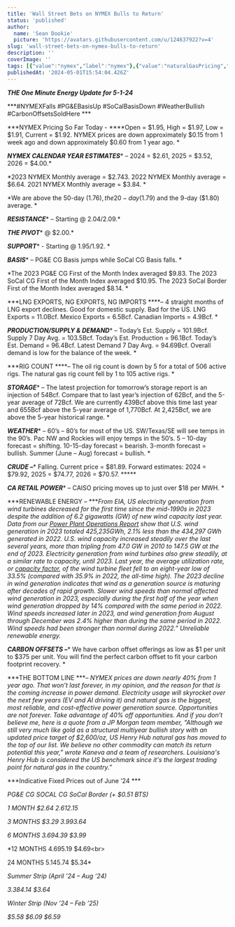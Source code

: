 ```yaml
---
title: 'Wall Street Bets on NYMEX Bulls to Return'
status: 'published'
author:
  name: 'Sean Dookie'
  picture: 'https://avatars.githubusercontent.com/u/124637922?v=4'
slug: 'wall-street-bets-on-nymex-bulls-to-return'
description: ''
coverImage: ''
tags: [{"value":"nymex","label":"nymex"},{"value":"naturalGasPricing","label":"natural gas pricing"}]
publishedAt: '2024-05-01T15:54:04.426Z'
---
```


***THE One Minute Energy Update for 5-1-24***

\*\*\*#NYMEXFalls #PG&EBasisUp #SoCalBasisDown #WeatherBullish #CarbonOffsetsSoldHere \*\*\*

\*\*\*NYMEX Pricing So Far Today - \*\*\*\*Open = $1.95, High = $1.97, Low = $1.91, Current = $1.92. NYMEX prices are down approximately $0.15 from 1 week ago and down approximately $0.60 from 1 year ago. \*

***NYMEX CALENDAR YEAR ESTIMATES***\* – 2024 = $2.61, 2025 = $3.52, 2026 = $4.00.\*

\*2023 NYMEX Monthly average = $2.743. 2022 NYMEX Monthly average = $6.64. 2021 NYMEX Monthly average = $3.84. \*

\*We are above the 50-day ($1.76), the 20-day ($1.79) and the 9-day ($1.80) average. \*

***RESISTANCE***\* – Starting @ $2.04/$2.09.\*

***THE PIVOT***\* @ $2.00.\*

***SUPPORT***\* - Starting @ $1.95/$1.92. \*

***BASIS***\* – PG&E CG Basis jumps while SoCal CG Basis falls. \*

\*The 2023 PG&E CG First of the Month Index averaged $9.83. The 2023 SoCal CG First of the Month Index averaged $10.95. The 2023 SoCal Border First of the Month Index averaged $8.14. \*

\*\*\*LNG EXPORTS, NG EXPORTS, NG IMPORTS \*\*\*\*– 4 straight months of LNG export declines. Good for domestic supply. Bad for the US. LNG Exports = 11.0Bcf. Mexico Exports = 6.5Bcf. Canadian Imports = 4.9Bcf. \*

***PRODUCTION/SUPPLY & DEMAND***\* – Today’s Est. Supply = 101.9Bcf. Supply 7 Day Avg. = 103.5Bcf. Today’s Est. Production = 96.1Bcf. Today’s Est. Demand = 96.4Bcf. Latest Demand 7 Day Avg. = 94.69Bcf. Overall demand is low for the balance of the week. \*

\*\*\*RIG COUNT \*\*\*\*– The oil rig count is down by 5 for a total of 506 active rigs. The natural gas rig count fell by 1 to 105 active rigs. \*

***STORAGE***\* – The latest projection for tomorrow’s storage report is an injection of 54Bcf. Compare that to last year’s injection of 62Bcf, and the 5-year average of 72Bcf. We are currently 439Bcf above this time last year and 655Bcf above the 5-year average of 1,770Bcf. At 2,425Bcf, we are above the 5-year historical range. \*

***WEATHER***\* – 60’s – 80’s for most of the US. SW/Texas/SE will see temps in the 90’s. Pac NW and Rockies will enjoy temps in the 50’s. 5 – 10-day forecast = shifting. 10-15-day forecast = bearish. 3-month forecast = bullish. Summer (June – Aug) forecast = bullish. \*

***CRUDE –***\* Falling. Current price = $81.89. Forward estimates: 2024 = $79.92, 2025 = $74.77, 2026 = $70.57. \*\*\*\*\*

***CA RETAIL POWER***\* – CAISO pricing moves up to just over $18 per MWH. \*

\*\*\*RENEWABLE ENERGY – \*\*\**From EIA, US electricity generation from wind turbines decreased for the first time since the mid-1990s in 2023 despite the addition of 6.2 gigawatts (GW) of new wind capacity last year. Data from our [Power Plant Operations Report](https://www.eia.gov/electricity/data/eia923/) show that U.S. wind generation in 2023 totaled 425,235GWh, 2.1% less than the 434,297 GWh generated in 2022. U.S. wind capacity increased steadily over the last several years, more than tripling from 47.0 GW in 2010 to 147.5 GW at the end of 2023. Electricity generation from wind turbines also grew steadily, at a similar rate to capacity, until 2023. Last year, the average utilization rate, or [capacity factor](https://www.eia.gov/tools/glossary/index.php?id=capacity_factor), of the wind turbine fleet fell to an eight-year low of 33.5% (compared with 35.9% in 2022, the all-time high). The 2023 decline in wind generation indicates that wind as a generation source is maturing after decades of rapid growth. Slower wind speeds than normal affected wind generation in 2023, especially during the first half of the year when wind generation dropped by 14% compared with the same period in 2022. Wind speeds increased later in 2023, and wind generation from August through December was 2.4% higher than during the same period in 2022. Wind speeds had been stronger than normal during 2022.” Unreliable renewable energy.*

***CARBON OFFSETS –***\* We have carbon offset offerings as low as $1 per unit to $375 per unit. You will find the perfect carbon offset to fit your carbon footprint recovery. \*

\*\*\*THE BOTTOM LINE \*\*\**– NYMEX prices are down nearly 40% from 1 year ago. That won’t last forever, in my opinion, and the reason for that is the coming increase in power demand. Electricity usage will skyrocket over the next few years (EV and AI driving it) and natural gas is the biggest, most reliable, and cost-effective power generation source. Opportunities are not forever. Take advantage of 40% off opportunities. And if you don’t believe me, here is a quote from a JP Morgan team member, "Although we still very much like gold as a structural multiyear bullish story with an updated price target of $2,600/oz, US Henry Hub natural gas has moved to the top of our list. We believe no other commodity can match its return potential this year," wrote Kaneva and a team of researchers. Louisiana's Henry Hub is considered the US benchmark since it's the largest trading point for natural gas in the country.”*

\*\*\*Indicative Fixed Prices out of June ’24 \*\*\*

*PG&E CG SOCAL CG SoCal Border (+ $0.51 BTS)*

*1 MONTH $2.64 $2.61 $2.15*

*3 MONTHS $3.29 $3.99 $3.64*

*6 MONTHS $3.69 $4.39 $3.99*

\*12 MONTHS $4.69 $5.19 $4.69&lt;br&gt;

24 MONTHS $5.14 $5.74 $5.34\*

*Summer Strip (April ’24 – Aug ‘24)*

*$3.38 $4.14 $3.64*

*Winter Strip (Nov ’24 – Feb ’25)*

*$5.58 $6.09 $6.59*